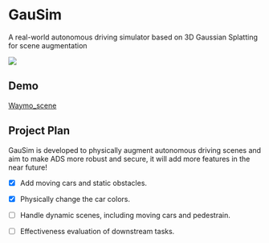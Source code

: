 # GauSim
A real-world autonomous driving simulator based on 3D Gaussian Splatting for scene augmentation

![](https://github.com/JiaxiongQ/GauSim/blob/main/Waymo_scene1.gif)

## Demo
[Waymo_scene](https://drive.google.com/file/d/1KjG5pnuQq2aiLFBHc4mWImd_ff_szGmf/view?usp=sharing)

## Project Plan
GauSim is developed to physically augment autonomous driving scenes and aim to make ADS more robust and secure, it will add more features in the near future!
- [x] Add moving cars and static obstacles.
- [x] Physically change the car colors.
- [ ] Handle dynamic scenes, including moving cars and pedestrain.
- [ ] Effectiveness evaluation of downstream tasks.

